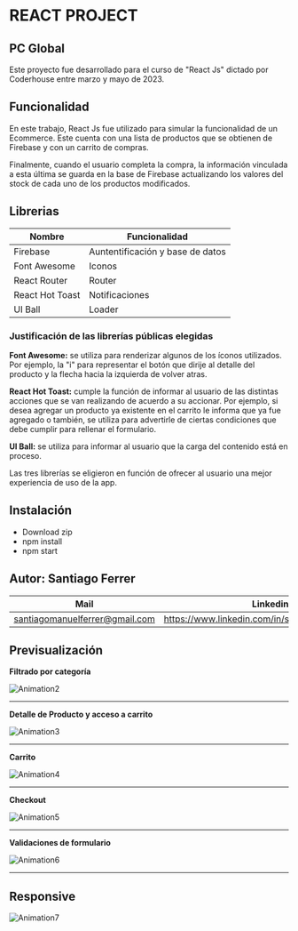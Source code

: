 # REACT PROJECT

## PC Global

Este proyecto fue desarrollado para el curso de "React Js" dictado por Coderhouse entre marzo y mayo de 2023.

## Funcionalidad

En este trabajo, React Js fue utilizado para simular la funcionalidad de un Ecommerce. Este cuenta con una lista de productos que se obtienen de Firebase y con un carrito de compras.

Finalmente, cuando el usuario completa la compra, la información vinculada a esta última se guarda en la base de Firebase actualizando los valores del stock de cada uno de los productos modificados.

## Librerias

| Nombre          | Funcionalidad                    |
| --------------- | -------------------------------- |
| Firebase        | Auntentificación y base de datos |
| Font Awesome    | Iconos                           |
| React Router    | Router                           |
| React Hot Toast | Notificaciones                   |
| UI Ball         | Loader                           |

### Justificación de las librerías públicas elegidas

**Font Awesome:** se utiliza para renderizar algunos de los íconos utilizados. Por ejemplo, la "i" para representar el botón que dirije al detalle del producto y la flecha hacia la izquierda de volver atras.

**React Hot Toast:** cumple la función de informar al usuario de las distintas acciones que se van realizando de acuerdo a su accionar. Por ejemplo, si desea agregar un producto ya existente en el carrito le informa que ya fue agregado o también, se utiliza para advertirle de ciertas condiciones que debe cumplir para rellenar el formulario.

**UI Ball:** se utiliza para informar al usuario que la carga del contenido está en proceso.

Las tres librerías se eligieron en función de ofrecer al usuario una mejor experiencia de uso de la app.

## Instalación

- Download zip
- npm install
- npm start

## Autor: Santiago Ferrer

| Mail                           | Linkedin                                          |
| ------------------------------ | ------------------------------------------------- |
| santiagomanuelferrer@gmail.com | https://www.linkedin.com/in/santiagomanuelferrer/ |

## Previsualización

**Filtrado por categoría**

![Animation2](https://user-images.githubusercontent.com/83835085/236347181-c482e60b-f4aa-48d5-b768-19e28d4546cb.gif)

---

**Detalle de Producto y acceso a carrito**

![Animation3](https://user-images.githubusercontent.com/83835085/236347311-b311f080-db36-481d-9da1-aa76ce704dbf.gif)

---

**Carrito**

![Animation4](https://user-images.githubusercontent.com/83835085/236347633-dc8fa75f-d9ed-4af3-86d5-ddc3292e75c5.gif)

---

**Checkout**

![Animation5](https://user-images.githubusercontent.com/83835085/236347374-ae31717c-8d86-4b32-be16-13a607bbd5fe.gif)

---
**Validaciones de formulario**

![Animation6](https://user-images.githubusercontent.com/83835085/236347416-f0c5b196-296a-4562-9b04-3179f5b567dc.gif)

---

## Responsive

![Animation7](https://user-images.githubusercontent.com/83835085/236347479-7055d1f9-6fe3-446d-aef5-785c3379678b.gif)